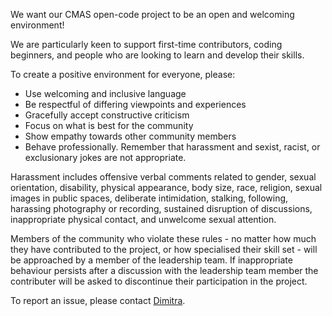 We want our CMAS open-code project to be an open and welcoming environment! 

We are particularly keen to support first-time contributors, coding beginners, and people who are looking to learn and develop their skills.

To create a positive environment for everyone, please:

* Use welcoming and inclusive language
* Be respectful of differing viewpoints and experiences
* Gracefully accept constructive criticism
* Focus on what is best for the community
* Show empathy towards other community members
* Behave professionally. Remember that harassment and sexist, racist, or exclusionary jokes are not appropriate.

Harassment includes offensive verbal comments related to gender, sexual orientation, disability, physical appearance, body size, race, religion, sexual images in public spaces, deliberate intimidation, stalking, following, harassing photography or recording, sustained disruption of discussions, inappropriate physical contact, and unwelcome sexual attention.

Members of the community who violate these rules - no matter how much they have contributed to the project, or how specialised their skill set - will be approached by a member of the leadership team. If inappropriate behaviour persists after a discussion with the leadership team member the contributer will be asked to discontinue their participation in the project.

To report an issue, please contact [Dimitra](https://github.com/dblana). 

